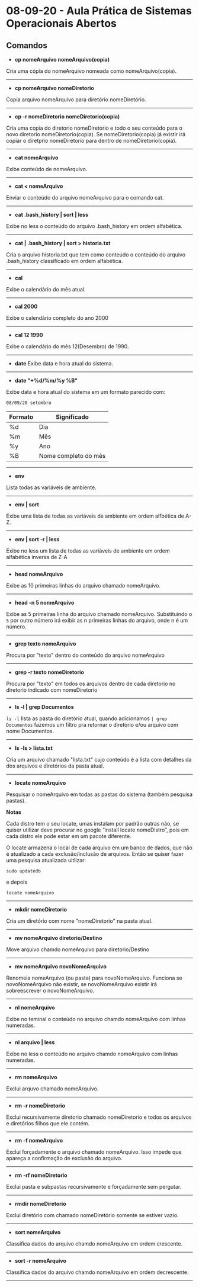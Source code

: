 # 08-09-20 - Aula Prática de Sistemas Operacionais Abertos

## Comandos

- **cp nomeArquivo nomeArquivo(copia)**

Cria uma cópia do nomeArquivo nomeada como nomeArquivo(copia).

---

- **cp nomeArquivo nomeDiretorio**

Copia arquivo nomeArquivo para diretório nomeDiretório.

---

- **cp -r nomeDiretorio nomeDiretorio(copia)**

Cria uma copia do diretorio nomeDiretorio e todo o seu conteúdo para o novo diretorio nomeDiretorio(copia). Se nomeDiretorio(copia) já existir irá copiar o diretprio nomeDiretorio para dentro de nomeDiretorio(copia).

---

- **cat nomeArquivo**

Exibe conteúdo de nomeArquivo.

---

- **cat < nomeArquivo**

Enviar o conteúdo do arquivo nomeArquivo para o comando cat.

---

- **cat  .bash_history | sort | less**

Exibe no less o conteúdo do arquivo .bash_history em ordem alfabética.

---

- **cat | .bash_history | sort > historia.txt**

Cria o arquivo historia.txt que tem como conteúdo o conteúdo do arquivo .bash_history classificado em ordem alfabética.

---

- **cal**

Exibe o calendário do mês atual.

---

- **cal 2000**

Exibe o calendário completo do ano 2000

---

- **cal 12 1990**

Exibe o calendário do mês 12(Desembro) de 1990.

---

- **date**
Exibe data e hora atual do sistema.

---

- **date "+%d/%m/%y %B"**

Exibe data e hora atual do sistema em um formato parecido com:

`08/09/20 setembro`

| Formato  | Significado |
| ------------ | ------- |
| %d | Dia |
| %m | Mês |
| %y | Ano |
| %B | Nome completo do mês |

---

- **env**

Lista todas as variáveis de ambiente.

---

- **env | sort**

Exibe uma lista de todas as variáveis de ambiente em ordem alfbética de A-Z.

---

- **env | sort -r | less**

Exibe no less um lista de todas as variáveis de ambiente em ordem alfabética inversa de Z-A

---

- **head nomeArquivo**

Exibe as 10 primeiras linhas do arquivo chamado nomeArquivo.

---

- **head -n 5 nomeArquivo**

Exibe as 5 primeiras linha do arquivo chamado nomeArquivo. Substituindo o `5` por outro número irá exibir as n primeiras linhas do arquivo, onde n é um número.

---

- **grep texto nomeArquivo**

Procura por "texto" dentro do conteúdo do arquivo nomeArquivo

---

- **grep -r texto nomeDiretorio**

Procura por "texto"  em todos os arquivos dentro de cada diretorio no diretorio indicado com nomeDiretorio

---

- **ls -l | grep Documentos**

`ls -l` lista as pasta do diretório atual, quando adicionamos `| grep Documentos` fazemos um filtro pra retornar o diretório e/ou arquivo com nome Documentos.

---

- **ls -ls > lista.txt**

Cria um arquivo chamado "lista.txt" cujo conteúdo é a lista com detalhes da  dos arquivos e diretórios da pasta atual.

---

- **locate nomeArquivo**

Pesquisar o nomeArquivo em todas as pastas do sistema (também pesquisa pastas).

**Notas**

Cada distro tem o seu locate, umas instalam por padrão outras não, se quiser utilizar deve procurar no google “install locate nomeDistro”, pois em cada distro ele pode estar em um pacote diferente.

O locate armazena o local de cada arquivo em um banco de dados, que não é atualizado a cada exclusão/inclusão de arquivos. Então se quiser fazer uma pesquisa atualizada uitlizar:

`sudo updatedb`

e depois

`locate nomeArquivo`

---

- **mkdir nomeDiretorio**

Cria um diretório com nome "nomeDiretorio" na pasta atual.

---

- **mv nomeArquivo diretorio/Destino**

Move arquivo chamdo nomeArquivo para diretorio/Destino

---

- **mv nomeArquivo novoNomeArquivo**

Renomeia nomeArquivo (ou pasta) para novoNomeArquivo. Funciona se novoNomeArquivo não existir, se novoNomeArquivo existir irá sobreescrever o novoNomeArquivo.

---

- **nl nomeArquivo**

Exibe no teminal o conteúdo no arquivo chamdo nomeArquivo com linhas numeradas.

---

- **nl arquivo | less**

Exibe no less o conteúdo no arquivo chamdo nomeArquivo com linhas numeradas.

---

- **rm nomeArquivo**

Exclui arquvo chamado nomeArquivo.

---

- **rm -r nomeDiretorio**

Exclui  recursivamente diretorio chamado nomeDiretorio e todos os arquivos e diretórios filhos que ele contém.

---

- **rm -f nomeArquivo**

Exclui forçadamente o arquivo chamado nomeArquivo. Isso impede que apareça a confirmação de exclusão do arquivo.

---

- **rm -rf nomeDiretorio**

Exclui pasta e subpastas recursivamente e forçadamente sem pergutar.

---

- **rmdir nomeDiretorio**

Exclui diretório com chamado nomeDiretório somente se estiver vazio.

---

- **sort nomeArquivo**

Classifica dados do arquivo chamdo  nomeArquivo  em ordem crescente.

---

- **sort -r nomeArquivo**

Classifica dados do arquivo chamdo  nomeArquivo  em ordem decrescente.

---

<!--

08/09/2020

Arquivo ainda em Edição.



\ -> abrir linha quebrar linha

uptime >> arquivo.txt

<<

diferença entre | w e <

seção sobre bash_history


tac arquivo.txt
 tail -f arquivo
 tail -n num arquivo
 tail -arquivo


type comando
type -a comando

# globing e quoting

--!>